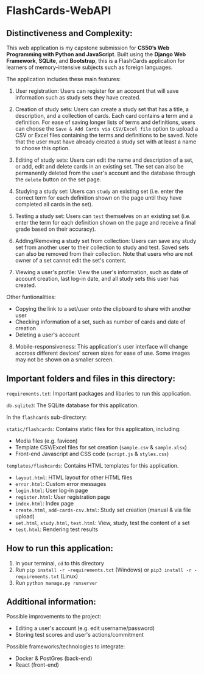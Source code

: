 # FlashCards-WebAPI

## Distinctiveness and Complexity: 
This web application is my capstone submission for **CS50’s Web Programming with Python and JavaScript**. Built using the **Django Web Framework**, **SQLite**, and **Bootstrap**, this is a FlashCards application for learners of memory-intensive subjects such as foreign languages. 

The application includes these main features:

1. User registration: Users can register for an account that will save information such as study sets they have created.

2. Creation of study sets: Users can create a study set that has a title, a description, and a collection of cards. Each card contains a term and a definition. For ease of saving longer lists of terms and definitions, users can choose the `Save & Add Cards via CSV/Excel file` option to upload a CSV or Excel files containing the terms and definitions to be saved. Note that the user must have already created a study set with at least a name to choose this option.

3. Editing of study sets: Users can edit the name and description of a set, or add, edit and delete cards in an existing set. The set can also be permanently deleted from the user's account and the database through the `delete` button on the set page.

4. Studying a study set: Users can `study` an existing set (i.e. enter the correct term for each definition shown on the page until they have completed all cards in the set).

5. Testing a study set: Users can `test` themselves on an existing set (i.e. enter the term for each definition shown on the page and receive a final grade based on their accuracy).

6. Adding/Removing a study set from collection: Users can save any study set from another user to their collection to study and test. Saved sets can also be removed from their collection. Note that users who are not owner of a set cannot edit the set's content. 

7. Viewing a user's profile: View the user's information, such as date of account creation, last log-in date, and all study sets this user has created.

Other funtionalities:
- Copying the link to a set/user onto the clipboard to share with another user
- Checking information of a set, such as number of cards and date of creation
- Deleting a user's account

8. Mobile-responsiveness: This application's user interface will change accross different devices' screen sizes for ease of use. Some images may not be shown on a smaller screen. 

## Important folders and files in this directory:

`requirements.txt`: Important packages and libaries to run this application.

`db.sqlite3`: The SQLite database for this application.

In the `flashcards` sub-directory:

`static/flashcards`: Contains static files for this application, including:
- Media files (e.g. favicon)
- Template CSV/Excel files for set creation (`sample.csv` & `sample.xlsx`)
- Front-end Javascript and CSS code (`script.js` & `styles.css`)

`templates/flashcards`: Contains HTML templates for this application.
- `layout.html`: HTML layout for other HTML files
- `error.html`: Custom error messages
- `login.html`: User log-in page
- `register.html`: User registration page
- `index.html`: Index page
- `create.html`, `add-cards-csv.html`: Study set creation (manual & via file upload)
- `set.html`, `study.html`, `test.html`: View, study, test the content of a set
- `test.html`: Rendering test results

## How to run this application:
1. In your terminal, `cd` to this directory
2. Run `pip install -r -requirements.txt` (Windows) or `pip3 install -r -requirements.txt` (Linux)
3. Run `python manage.py runserver`

## Additional information:
Possible improvements to the project:
- Editing a user's account (e.g. edit username/password)
- Storing test scores and user's actions/commitment

Possible frameworks/technologies to integrate:
- Docker & PostGres (back-end)
- React (front-end)